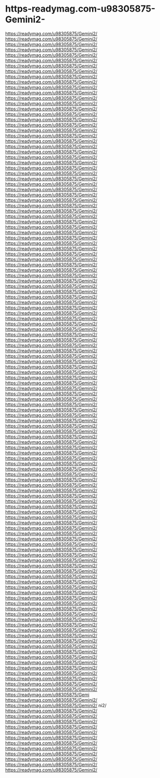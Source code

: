 # https-readymag.com-u98305875-Gemini2-
https://readymag.com/u98305875/Gemini2/  https://readymag.com/u98305875/Gemini2/  https://readymag.com/u98305875/Gemini2/  https://readymag.com/u98305875/Gemini2/  https://readymag.com/u98305875/Gemini2/  https://readymag.com/u98305875/Gemini2/  https://readymag.com/u98305875/Gemini2/  https://readymag.com/u98305875/Gemini2/  https://readymag.com/u98305875/Gemini2/  https://readymag.com/u98305875/Gemini2/  https://readymag.com/u98305875/Gemini2/  https://readymag.com/u98305875/Gemini2/  https://readymag.com/u98305875/Gemini2/  https://readymag.com/u98305875/Gemini2/  https://readymag.com/u98305875/Gemini2/  https://readymag.com/u98305875/Gemini2/  https://readymag.com/u98305875/Gemini2/  https://readymag.com/u98305875/Gemini2/  https://readymag.com/u98305875/Gemini2/  https://readymag.com/u98305875/Gemini2/  https://readymag.com/u98305875/Gemini2/  https://readymag.com/u98305875/Gemini2/  https://readymag.com/u98305875/Gemini2/  https://readymag.com/u98305875/Gemini2/  https://readymag.com/u98305875/Gemini2/  https://readymag.com/u98305875/Gemini2/  https://readymag.com/u98305875/Gemini2/  https://readymag.com/u98305875/Gemini2/  https://readymag.com/u98305875/Gemini2/  https://readymag.com/u98305875/Gemini2/  https://readymag.com/u98305875/Gemini2/  https://readymag.com/u98305875/Gemini2/  https://readymag.com/u98305875/Gemini2/  https://readymag.com/u98305875/Gemini2/  https://readymag.com/u98305875/Gemini2/  https://readymag.com/u98305875/Gemini2/  https://readymag.com/u98305875/Gemini2/  https://readymag.com/u98305875/Gemini2/  https://readymag.com/u98305875/Gemini2/  https://readymag.com/u98305875/Gemini2/  https://readymag.com/u98305875/Gemini2/  https://readymag.com/u98305875/Gemini2/  https://readymag.com/u98305875/Gemini2/  https://readymag.com/u98305875/Gemini2/  https://readymag.com/u98305875/Gemini2/  https://readymag.com/u98305875/Gemini2/  https://readymag.com/u98305875/Gemini2/  https://readymag.com/u98305875/Gemini2/  https://readymag.com/u98305875/Gemini2/  https://readymag.com/u98305875/Gemini2/  https://readymag.com/u98305875/Gemini2/  https://readymag.com/u98305875/Gemini2/  https://readymag.com/u98305875/Gemini2/  https://readymag.com/u98305875/Gemini2/  https://readymag.com/u98305875/Gemini2/  https://readymag.com/u98305875/Gemini2/  https://readymag.com/u98305875/Gemini2/  https://readymag.com/u98305875/Gemini2/  https://readymag.com/u98305875/Gemini2/  https://readymag.com/u98305875/Gemini2/  https://readymag.com/u98305875/Gemini2/  https://readymag.com/u98305875/Gemini2/  https://readymag.com/u98305875/Gemini2/  https://readymag.com/u98305875/Gemini2/  https://readymag.com/u98305875/Gemini2/  https://readymag.com/u98305875/Gemini2/  https://readymag.com/u98305875/Gemini2/  https://readymag.com/u98305875/Gemini2/  https://readymag.com/u98305875/Gemini2/  https://readymag.com/u98305875/Gemini2/  https://readymag.com/u98305875/Gemini2/  https://readymag.com/u98305875/Gemini2/  https://readymag.com/u98305875/Gemini2/  https://readymag.com/u98305875/Gemini2/  https://readymag.com/u98305875/Gemini2/  https://readymag.com/u98305875/Gemini2/  https://readymag.com/u98305875/Gemini2/  https://readymag.com/u98305875/Gemini2/  https://readymag.com/u98305875/Gemini2/  https://readymag.com/u98305875/Gemini2/  https://readymag.com/u98305875/Gemini2/  https://readymag.com/u98305875/Gemini2/  https://readymag.com/u98305875/Gemini2/  https://readymag.com/u98305875/Gemini2/  https://readymag.com/u98305875/Gemini2/  https://readymag.com/u98305875/Gemini2/  https://readymag.com/u98305875/Gemini2/  https://readymag.com/u98305875/Gemini2/  https://readymag.com/u98305875/Gemini2/  https://readymag.com/u98305875/Gemini2/  https://readymag.com/u98305875/Gemini2/  https://readymag.com/u98305875/Gemini2/  https://readymag.com/u98305875/Gemini2/  https://readymag.com/u98305875/Gemini2/  https://readymag.com/u98305875/Gemini2/  https://readymag.com/u98305875/Gemini2/  https://readymag.com/u98305875/Gemini2/  https://readymag.com/u98305875/Gemini2/  https://readymag.com/u98305875/Gemini2/  https://readymag.com/u98305875/Gemini2/  https://readymag.com/u98305875/Gemini2/  https://readymag.com/u98305875/Gemini2/  https://readymag.com/u98305875/Gemini2/  https://readymag.com/u98305875/Gemini2/  https://readymag.com/u98305875/Gemini2/  https://readymag.com/u98305875/Gemini2/  https://readymag.com/u98305875/Gemini2/  https://readymag.com/u98305875/Gemini2/  https://readymag.com/u98305875/Gemini2/  https://readymag.com/u98305875/Gemini2/  https://readymag.com/u98305875/Gemini2/  https://readymag.com/u98305875/Gemini2/  https://readymag.com/u98305875/Gemini2/  https://readymag.com/u98305875/Gemini2/  https://readymag.com/u98305875/Gemini2/  https://readymag.com/u98305875/Gemini2/  https://readymag.com/u98305875/Gemini2/  https://readymag.com/u98305875/Gemini2/  https://readymag.com/u98305875/Gemini2/  https://readymag.com/u98305875/Gemini2/  https://readymag.com/u98305875/Gemini2/  https://readymag.com/u98305875/Gemini2/  https://readymag.com/u98305875/Gemini2/  https://readymag.com/u98305875/Gemi  https://readymag.com/u98305875/Gemini2/  https://readymag.com/u98305875/Gemini2/  ni2/  https://readymag.com/u98305875/Gemini2/  https://readymag.com/u98305875/Gemini2/  https://readymag.com/u98305875/Gemini2/  https://readymag.com/u98305875/Gemini2/  https://readymag.com/u98305875/Gemini2/  https://readymag.com/u98305875/Gemini2/  https://readymag.com/u98305875/Gemini2/  https://readymag.com/u98305875/Gemini2/  https://readymag.com/u98305875/Gemini2/  https://readymag.com/u98305875/Gemini2/  https://readymag.com/u98305875/Gemini2/  https://readymag.com/u98305875/Gemini2/
